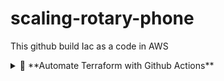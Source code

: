 # scaling-rotary-phone
This github build Iac as a code in AWS 



<details>
  <summary>📜 **Automate Terraform with Github Actions**</summary>
  you will use HashiCorp's HCP Terraform GitHub Actions to create a complete Actions workflow to deploy a publicly accessible web server within an HCP Terraform workspace.
  he workflow will:

1.-Generate a plan for every commit to a pull request branch, which you can review in HCP Terraform.
2.-Apply the configuration when you update the main branch.
After configuring the GitHub Action, you will create and merge a pull request to test the workflow.
### Prerequisites
- A GitHub account
- Terraform Install
- An AWS account

### Create an HCP Terraform team token
1.- [Crate and acount on hashicorp and create a organizartion](https://developer.hashicorp.com/terraform/tutorials/cloud-get-started/cloud-sign-up)
2.- [generate a TOKEN](https://developer.hashicorp.com/terraform/tutorials/cloud-get-started/cloud-login)
3.- [Create Workspace](https://developer.hashicorp.com/terraform/tutorials/cloud-get-started/cloud-workspace-create)
4.- [Create credential variable sets](https://developer.hashicorp.com/terraform/tutorials/cloud-get-started/cloud-create-variable-set) 


</details>